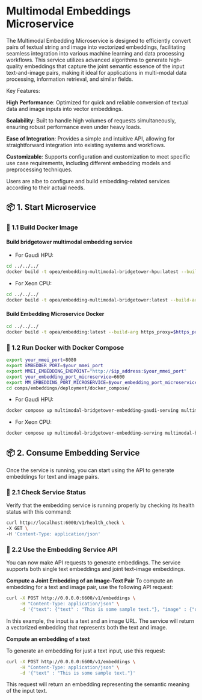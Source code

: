 # Multimodal Embeddings Microservice

The Multimodal Embedding Microservice is designed to efficiently convert pairs of textual string and image into vectorized embeddings, facilitating seamless integration into various machine learning and data processing workflows. This service utilizes advanced algorithms to generate high-quality embeddings that capture the joint semantic essence of the input text-and-image pairs, making it ideal for applications in multi-modal data processing, information retrieval, and similar fields.

Key Features:

**High Performance**: Optimized for quick and reliable conversion of textual data and image inputs into vector embeddings.

**Scalability**: Built to handle high volumes of requests simultaneously, ensuring robust performance even under heavy loads.

**Ease of Integration**: Provides a simple and intuitive API, allowing for straightforward integration into existing systems and workflows.

**Customizable**: Supports configuration and customization to meet specific use case requirements, including different embedding models and preprocessing techniques.

Users are albe to configure and build embedding-related services according to their actual needs.

## 📦 1. Start Microservice

### 🔹 1.1 Build Docker Image

#### Build bridgetower multimodal embedding service

- For Gaudi HPU:

```bash
cd ../../../
docker build -t opea/embedding-multimodal-bridgetower-hpu:latest --build-arg EMBEDDER_PORT=$EMBEDDER_PORT --build-arg https_proxy=$https_proxy --build-arg http_proxy=$http_proxy -f comps/third_parties/bridgetower/src/Dockerfile.intel_hpu .
```

- For Xeon CPU:

```bash
cd ../../../
docker build -t opea/embedding-multimodal-bridgetower:latest --build-arg EMBEDDER_PORT=$EMBEDDER_PORT --build-arg https_proxy=$https_proxy --build-arg http_proxy=$http_proxy -f comps/third_parties/bridgetower/src/Dockerfile .
```

#### Build Embedding Microservice Docker

```bash
cd ../../../
docker build -t opea/embedding:latest --build-arg https_proxy=$https_proxy --build-arg http_proxy=$http_proxy -f comps/embeddings/src/Dockerfile .
```

### 🔹  1.2 Run Docker with Docker Compose

```bash
export your_mmei_port=8080
export EMBEDDER_PORT=$your_mmei_port
export MMEI_EMBEDDING_ENDPOINT="http://$ip_address:$your_mmei_port"
export your_embedding_port_microservice=6600
export MM_EMBEDDING_PORT_MICROSERVICE=$your_embedding_port_microservice
cd comps/embeddings/deployment/docker_compose/
```

- For Gaudi HPU:
```bash
docker compose up multimodal-bridgetower-embedding-gaudi-serving multimodal-bridgetower-embedding-gaudi-server -d
```

- For Xeon CPU:

```bash
docker compose up multimodal-bridgetower-embedding-serving multimodal-bridgetower-embedding-server -d
```

## 📦 2. Consume Embedding Service

Once the service is running, you can start using the API to generate embeddings for text and image pairs.

### 🔹 2.1 Check Service Status

Verify that the embedding service is running properly by checking its health status with this command:

```bash
curl http://localhost:6000/v1/health_check \
-X GET \
-H 'Content-Type: application/json'
```

### 🔹 2.2 Use the Embedding Service API

You can now make API requests to generate embeddings. The service supports both single text embeddings and joint text-image embeddings.

**Compute a Joint Embedding of an Image-Text Pair**
To compute an embedding for a text and image pair, use the following API request:

```bash
curl -X POST http://0.0.0.0:6600/v1/embeddings \
     -H "Content-Type: application/json" \
     -d '{"text": {"text" : "This is some sample text."}, "image" : {"url": "https://github.com/docarray/docarray/blob/main/tests/toydata/image-data/apple.png?raw=true"}}'
```

In this example, the input is a text and an image URL. The service will return a vectorized embedding that represents both the text and image.

**Compute an embedding of a text**

To generate an embedding for just a text input, use this request:

```bash
curl -X POST http://0.0.0.0:6600/v1/embeddings \
     -H "Content-Type: application/json" \
     -d '{"text" : "This is some sample text."}'
```

This request will return an embedding representing the semantic meaning of the input text.




